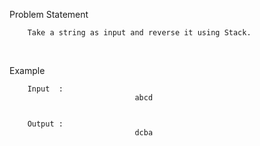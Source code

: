 Problem Statement

        Take a string as input and reverse it using Stack.

<br />

Example

        Input  :
                                abcd


        Output :
                                dcba